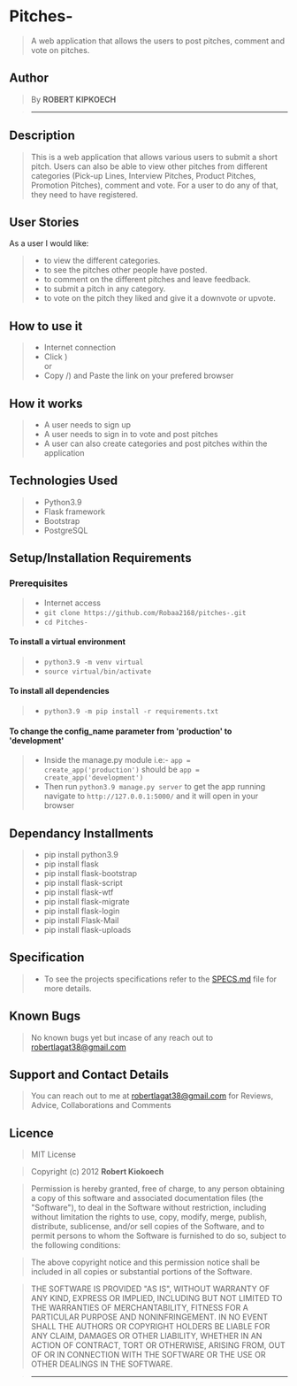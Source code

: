 # Pitches-

> A web application that allows the users to post pitches, comment and vote on pitches.

## Author

> By **ROBERT KIPKOECH**

> -----------------------------------------------------------

## Description

> This is a web application that allows various users to submit a short pitch. Users can also be able to view other pitches from different categories (Pick-up Lines, Interview Pitches, Product Pitches, Promotion Pitches), comment and vote. For a user to do any of that, they need to have registered.

## User Stories

As a user I would like:

> * to view the different categories.
> * to see the pitches other people have posted.
> * to comment on the different pitches and leave feedback.
> * to submit a pitch in any category.
> * to vote on the pitch they liked and give it a downvote or upvote.

## How to use it

> * Internet connection
> * Click ) <br/>
  or <br/>
> * Copy /) and  Paste the link on your prefered browser

## How it works

> * A user needs to sign up
> * A user needs to sign in to vote and post pitches
> * A user can also create categories and post pitches within the application

## Technologies Used

> * Python3.9
> * Flask framework
> * Bootstrap
> * PostgreSQL

## Setup/Installation Requirements

### Prerequisites

> * Internet access
> * ```git clone https://github.com/Robaa2168/pitches-.git```
> * ```cd Pitches-```

#### To install a virtual environment

> * ```python3.9 -m venv virtual``` 
> * ```source virtual/bin/activate```

#### To install all dependencies

> * ```python3.9 -m pip install -r requirements.txt```

#### To change the config_name parameter from 'production' to 'development'

> * Inside the manage.py module  i.e:- ```app = create_app('production')``` should be ```app = create_app('development')```
> * Then run ```python3.9 manage.py server``` to get the app running  navigate to ```http://127.0.0.1:5000/``` and it will open in your browser

## Dependancy Installments

> * pip install python3.9
> * pip install flask
> * pip install flask-bootstrap
> * pip install flask-script
> * pip install flask-wtf
> * pip install flask-migrate
> * pip install flask-login
> * pip install Flask-Mail
> * pip install flask-uploads

## Specification

> * To see the projects specifications refer to the [SPECS.md](SPECS.md) file for more details.

## Known Bugs

> No known bugs yet but incase of any reach out to robertlagat38@gmail.com

## Support and Contact Details

> You can reach out to me at robertlagat38@gmail.com
for Reviews, Advice, Collaborations and Comments

## Licence

> MIT License

> Copyright (c) 2012 **Robert Kiokoech**

> Permission is hereby granted, free of charge, to any person obtaining a copy
of this software and associated documentation files (the "Software"), to deal
in the Software without restriction, including without limitation the rights
to use, copy, modify, merge, publish, distribute, sublicense, and/or sell
copies of the Software, and to permit persons to whom the Software is
furnished to do so, subject to the following conditions:

> The above copyright notice and this permission notice shall be included in all
copies or substantial portions of the Software.

> THE SOFTWARE IS PROVIDED "AS IS", WITHOUT WARRANTY OF ANY KIND, EXPRESS OR
IMPLIED, INCLUDING BUT NOT LIMITED TO THE WARRANTIES OF MERCHANTABILITY,
FITNESS FOR A PARTICULAR PURPOSE AND NONINFRINGEMENT. IN NO EVENT SHALL THE
AUTHORS OR COPYRIGHT HOLDERS BE LIABLE FOR ANY CLAIM, DAMAGES OR OTHER
LIABILITY, WHETHER IN AN ACTION OF CONTRACT, TORT OR OTHERWISE, ARISING FROM,
OUT OF OR IN CONNECTION WITH THE SOFTWARE OR THE USE OR OTHER DEALINGS IN THE
SOFTWARE.

> --------------------------------------------------------
